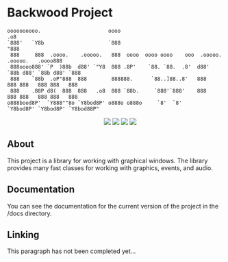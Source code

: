 # Backwood Project

```
oooooooooo.                      oooo                                                   .o8
`888'   `Y8b                     `888                                                  "888
 888     888  .oooo.    .ooooo.   888  oooo  oooo oooo    ooo  .ooooo.   .ooooo.   .oooo888
 888oooo888' `P  )88b  d88' `"Y8  888 .8P'    `88. `88.  .8'  d88' `88b d88' `88b d88' `888
 888    `88b  .oP"888  888        888888.      `88..]88..8'   888   888 888   888 888   888
 888    .88P d8(  888  888   .o8  888 `88b.     `888'`888'    888   888 888   888 888   888
o888bood8P'  `Y888""8o `Y8bod8P' o888o o888o     `8'  `8'     `Y8bod8P' `Y8bod8P' `Y8bod88P"
```

<center>
    <ul>
        <img src="https://img.shields.io/badge/Windows-blue?style=for-the-badge&label=Platform&logo=appveyor&logoColor=red">
        <img src="https://img.shields.io/badge/Linux-white?style=for-the-badge&label=Platform&logo=linux&logoColor=black">
        <img src="https://img.shields.io/badge/C++-darkgreen?style=for-the-badge&label=Language&logo=cplusplus&logoColor=lightgreen">
        <img src="https://img.shields.io/badge/OpenGL-red?style=for-the-badge&label=Graphics&logo=opengl&logoColor=orange">
    </ul>
</center>

## About

This project is a library for working with graphical windows. The library provides many fast classes for working with graphics, events, and audio.

## Documentation

You can see the documentation for the current version of the project in the /docs directory.

## Linking

This paragraph has not been completed yet...
